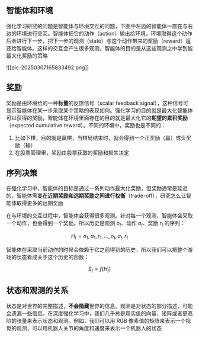 ## 智能体和环境

强化学习研究的问题是智能体与环境交互的问题，下图中左边的智能体一直在与右边的环境进行交互。智能体把它的动作（action）输出给环境，环境取得这个动作后会进行下一步，把下一步的观测（state）与这个动作带来的奖励（reward）返还给智能体。这样的交互会产生很多观测，智能体的目的是从这些观测之中学到能最大化奖励的策略

![[pic-20250307165833492.png]]

## 奖励

奖励是由环境给的一种**标量**的反馈信号（scalar feedback signal），这种信号可显示智能体在某一步采取某个策略的表现如何。强化学习的目的就是最大化智能体可以获得的奖励，智能体在环境里面存在的目的就是最大化它的**期望的累积奖励**（expected cumulative reward）。不同的环境中，奖励也是不同的：

1. 比如下棋，目的就是赢棋，当棋局结束时，就会得到一个正奖励（赢）或负奖励（输）
2. 在股票管理里，奖励由股票获取的奖励和损失决定

## 序列决策

在强化学习中，智能体的目标是通过一系列动作最大化奖励，但奖励通常是延迟的，智能体需要**在近期奖励和远期奖励之间进行权衡**（trade-off），研究怎么让智能体取得更多的远期奖励

在与环境的交互过程中，智能体会获得很多观测。针对每一个观测，智能体会采取一个动作，也会得到一个奖励。所以历史是观测 $o_{t}$、动作 $a_{t}$、奖励 $r_{t}$ 的序列：

$$
H_t = o_1, a_1, r_1, \dots, o_t, a_t, r_t
$$

智能体在采取当前动作的时候会依赖于它之前得到的历史，所以我们可以把整个游戏的状态看成关于这个历史的函数：

$$
S_{t} = f(H_t)
$$

## 状态和观测的关系

状态是对世界的完整描述，**不会隐藏**世界的信息。观测是对状态的部分描述，可能会遗漏一些信息。在深度强化学习中，我们几乎总是用实值的向量、矩阵或者更高阶的张量来表示状态和观测。例如，我们可以用 RGB 像素值的矩阵来表示一个视觉的观测，可以用机器人关节的角度和速度来表示一个机器人的状态

